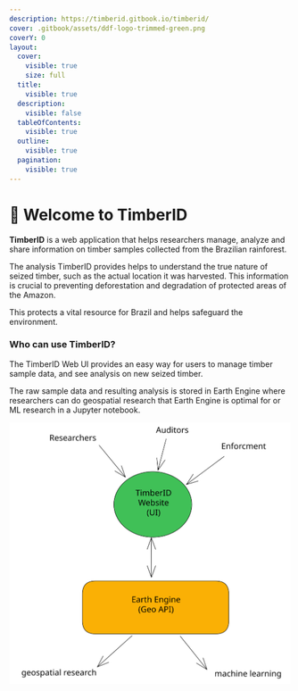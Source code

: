 ```yaml
---
description: https://timberid.gitbook.io/timberid/
cover: .gitbook/assets/ddf-logo-trimmed-green.png
coverY: 0
layout:
  cover:
    visible: true
    size: full
  title:
    visible: true
  description:
    visible: false
  tableOfContents:
    visible: true
  outline:
    visible: true
  pagination:
    visible: true
---
```


# 🌳 Welcome to TimberID

**TimberID** is a web application that helps researchers manage, analyze and share information on timber samples collected from the Brazilian rainforest.

The analysis TimberID provides helps to understand the true nature of seized timber, such as the actual location it was harvested. This information is crucial to preventing deforestation and degradation of protected areas of the Amazon.

This protects a vital resource for Brazil and helps safeguard the environment.

### Who can use TimberID?

The TimberID Web UI provides an easy way for users to manage timber sample data, and see analysis on new seized timber.

The raw sample data and resulting analysis is stored in Earth Engine where researchers can do geospatial research that Earth Engine is optimal for or ML research in a Jupyter notebook.

<img src=".gitbook/assets/file.excalidraw (4).svg" alt="" class="gitbook-drawing">



